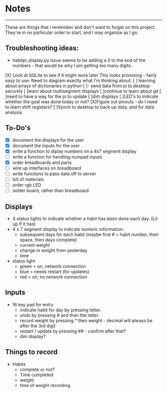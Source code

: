 # Notes
-----------------------
These are things that I remember and don't want to forget on this project.  They're in no particular order to start, and I may organize as I go.

## Troubleshooting ideas:
 - habitpi_display.py issue seems to be adding a 0 to the end of the numbers - that would be why I am getting too many digits.

[X] Look at SQLite to see if it might work later
	This looks promising - fairly easy to use.  Need to diagram exactly what I'm thinking about.
[ ] learning about arrays of dictionaries in python
[ ]- send data from pi to desktop securely
[ ]learn about multisegment displays
[ ]continue to learn about git
[ ]need to have a way for the pi to update
[ ]dim displays
[ ]LED's to indicate whether the goal was done today or not?
[X]Figure out pinouts - do I need to learn shift registers?
[ ]Synch to desktop to back up data, and for data analysis.


## To-Do's
-[X] document the displays for the user
-[X] document the inputs for the user
-[X] write a function to diplay numbers on a 4x7 segment display
-[ ] write a function for handling numpad inputs
-[x] order breadboards and parts
-[ ] wire up interfaces on breadboard
-[ ] write functions to pass data off to server
-[ ] bill of materials
-[ ] order rgb LED
-[ ] solder board, rather than breadboard

## Displays
- 4 status lights to indicate whether a habit has been done each day.  (Lit up if it has)
- 4 x 7 segment display to indicate numeric information:
	- subsequent days for each habit (maybe first # = habit number, then space, then days complete)
	- current weight
	- change in weight from yesterday
	- time
- status light
	- green = on, network connection
	- blue = needs restart (for updates)
	- red = on, no network connection

## Inputs
- 16 key pad for entry
	- indicate habit for day by pressing letter.
	- undo by pressing # and then the letter.
	- record weight by pressing * then weight - decimal will always be after the 3rd digit
	- restart / update by pressing *#*# - confirm after that?
	- dim display?

## Things to record
- Habits
	- complete or not?
	- Time completed
	- weight
	- time of weight recording



